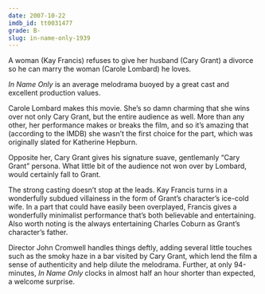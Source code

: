 ```yaml
---
date: 2007-10-22
imdb_id: tt0031477
grade: B-
slug: in-name-only-1939
---
```


A woman (Kay Francis) refuses to give her husband (Cary Grant) a divorce so he can marry the woman (Carole Lombard) he loves.

_In Name Only_ is an average melodrama buoyed by a great cast and excellent production values.

Carole Lombard makes this movie. She’s so damn charming that she wins over not only Cary Grant, but the entire audience as well. More than any other, her performance makes or breaks the film, and so it’s amazing that (according to the IMDB) she wasn’t the first choice for the part, which was originally slated for Katherine Hepburn.

Opposite her, Cary Grant gives his signature suave, gentlemanly “Cary Grant” persona. What little bit of the audience not won over by Lombard, would certainly fall to Grant.

The strong casting doesn’t stop at the leads. Kay Francis turns in a wonderfully subdued villainess in the form of Grant’s character’s ice-cold wife. In a part that could have easily been overplayed, Francis gives a wonderfully minimalist performance that’s both believable and entertaining. Also worth noting is the always entertaining Charles Coburn as Grant’s character’s father.

Director John Cromwell handles things deftly, adding several little touches such as the smoky haze in a bar visited by Cary Grant, which lend the film a sense of authenticity and help dilute the melodrama. Further, at only 94-minutes, _In Name Only_ clocks in almost half an hour shorter than expected, a welcome surprise.
